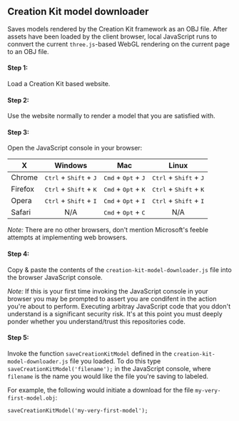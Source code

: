 ## Creation Kit model downloader

Saves models rendered by the Creation Kit framework as an OBJ file. 
After assets have been loaded by the client browser, local JavaScript
runs to connvert the current `three.js`-based WebGL rendering on the 
current page to an OBJ file.

#### Step 1:

Load a Creation Kit based website.

#### Step 2:

Use the website normally to render a model that you are satisfied with.

#### Step 3:

Open the JavaScript console in your browser:

X       | Windows | Mac | Linux
------- | :-----: | :-: | :---:
Chrome  | <kbd>Ctrl</kbd> + <kbd>Shift</kbd> + <kbd>J</kbd> | <kbd>Cmd</kbd> + <kbd>Opt</kbd> + <kbd>J</kbd> | <kbd>Ctrl</kbd> + <kbd>Shift</kbd> + <kbd>J</kbd>
Firefox | <kbd>Ctrl</kbd> + <kbd>Shift</kbd> + <kbd>K</kbd> | <kbd>Cmd</kbd> + <kbd>Opt</kbd> + <kbd>K</kbd> | <kbd>Ctrl</kbd> + <kbd>Shift</kbd> + <kbd>K</kbd>
Opera   | <kbd>Ctrl</kbd> + <kbd>Shift</kbd> + <kbd>I</kbd> | <kbd>Cmd</kbd> + <kbd>Opt</kbd> + <kbd>I</kbd> | <kbd>Ctrl</kbd> + <kbd>Shift</kbd> + <kbd>I</kbd>
Safari  | N/A | <kbd>Cmd</kbd> + <kbd>Opt</kbd> + <kbd>C</kbd> | N/A

*Note:* There are no other browsers, don't mention Microsoft's feeble attempts at implementing web browsers.

#### Step 4:

Copy & paste the contents of the `creation-kit-model-downloader.js` file into the browser JavaScript console.

*Note:* If this is your first time invoking the JavaScript console in your browser you may be prompted to assert you are condifent in the action you're about to perform. Executing arbitray JavaScript code that you ddon't understand is a significant security risk. It's at this point you must deeply ponder whether you understand/trust this repositories code.

#### Step 5:

Invoke the function `saveCreationKitModel` defined in the `creation-kit-model-downloader.js` file you loaded.
To do this type `saveCreationKitModel('filename');` in the JavaScript console, where `filename` is the name you would like the file you're saving to labeled.

For example, the following would initiate a download for the file `my-very-first-model.obj`:

    saveCreationKitModel('my-very-first-model');
